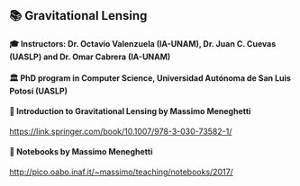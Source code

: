 ## 📚 Gravitational Lensing
#### 🎓 Instructors: Dr. Octavio Valenzuela (IA-UNAM), Dr. Juan C. Cuevas (UASLP) and Dr. Omar Cabrera (IA-UNAM)
#### 🏛 PhD program in Computer Science, Universidad Autónoma de San Luis Potosí (UASLP)

#### 📘 Introduction to Gravitational Lensing by Massimo Meneghetti
https://link.springer.com/book/10.1007/978-3-030-73582-1/

#### 📓 Notebooks by Massimo Meneghetti
http://pico.oabo.inaf.it/~massimo/teaching/notebooks/2017/
